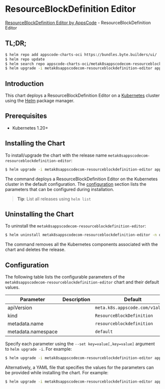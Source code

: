# ResourceBlockDefinition Editor

[ResourceBlockDefinition Editor by AppsCode](https://appscode.com) - ResourceBlockDefinition Editor

## TL;DR;

```bash
$ helm repo add appscode-charts-oci https://bundles.byte.builders/ui/
$ helm repo update
$ helm search repo appscode-charts-oci/metak8sappscodecom-resourceblockdefinition-editor --version=v0.9.0
$ helm upgrade -i metak8sappscodecom-resourceblockdefinition-editor appscode-charts-oci/metak8sappscodecom-resourceblockdefinition-editor -n default --create-namespace --version=v0.9.0
```

## Introduction

This chart deploys a ResourceBlockDefinition Editor on a [Kubernetes](http://kubernetes.io) cluster using the [Helm](https://helm.sh) package manager.

## Prerequisites

- Kubernetes 1.20+

## Installing the Chart

To install/upgrade the chart with the release name `metak8sappscodecom-resourceblockdefinition-editor`:

```bash
$ helm upgrade -i metak8sappscodecom-resourceblockdefinition-editor appscode-charts-oci/metak8sappscodecom-resourceblockdefinition-editor -n default --create-namespace --version=v0.9.0
```

The command deploys a ResourceBlockDefinition Editor on the Kubernetes cluster in the default configuration. The [configuration](#configuration) section lists the parameters that can be configured during installation.

> **Tip**: List all releases using `helm list`

## Uninstalling the Chart

To uninstall the `metak8sappscodecom-resourceblockdefinition-editor`:

```bash
$ helm uninstall metak8sappscodecom-resourceblockdefinition-editor -n default
```

The command removes all the Kubernetes components associated with the chart and deletes the release.

## Configuration

The following table lists the configurable parameters of the `metak8sappscodecom-resourceblockdefinition-editor` chart and their default values.

|     Parameter      | Description |                   Default                   |
|--------------------|-------------|---------------------------------------------|
| apiVersion         |             | <code>meta.k8s.appscode.com/v1alpha1</code> |
| kind               |             | <code>ResourceBlockDefinition</code>        |
| metadata.name      |             | <code>resourceblockdefinition</code>        |
| metadata.namespace |             | <code>default</code>                        |


Specify each parameter using the `--set key=value[,key=value]` argument to `helm upgrade -i`. For example:

```bash
$ helm upgrade -i metak8sappscodecom-resourceblockdefinition-editor appscode-charts-oci/metak8sappscodecom-resourceblockdefinition-editor -n default --create-namespace --version=v0.9.0 --set apiVersion=meta.k8s.appscode.com/v1alpha1
```

Alternatively, a YAML file that specifies the values for the parameters can be provided while
installing the chart. For example:

```bash
$ helm upgrade -i metak8sappscodecom-resourceblockdefinition-editor appscode-charts-oci/metak8sappscodecom-resourceblockdefinition-editor -n default --create-namespace --version=v0.9.0 --values values.yaml
```
